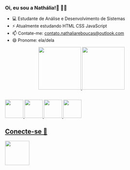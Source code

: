 ### Oi, eu sou a Nathália!👋 🏳️‍🌈


- 💻 Estudante de Análise e Desenvolvimento de Sistemas
- ⚡ Atualmente estudando HTML CSS JavaScript
- 📫 Contate-me: contato.nathaliareboucas@outlook.com
- 😄 Pronome: ela/dela

<div align="center">
  <a href="https://github.com/nathaliafreboucas">
  <img height="140em" src="https://github-readme-stats.vercel.app/api?username=nathaliafreboucas&show_icons=true&theme=dark&include_all_commits=true&           count_private=true"/>
  <img height="140em" src="https://github-readme-stats.vercel.app/api/top-langs/?username=nathaliafreboucas&layout=compact&langs_count=7&theme=dark"/>
</div>
  
  ##
  <div>
     <img src="https://cdn.jsdelivr.net/gh/devicons/devicon/icons/html5/html5-plain-wordmark.svg" style="width:60px;heigth:60px;"/>
     <img src="https://cdn.jsdelivr.net/gh/devicons/devicon/icons/css3/css3-plain-wordmark.svg" style="width:60px;heigth:60px;" />
     <img src="https://cdn.jsdelivr.net/gh/devicons/devicon/icons/javascript/javascript-plain.svg" style="width:60px;heigth:60px;"/>
     <img src="https://cdn.jsdelivr.net/gh/devicons/devicon/icons/cplusplus/cplusplus-plain.svg" style="width:60px;heigth:60px;"/>
  </div>
  
  ##
  <h2>Conecte-se 🤗</h2> 
   <a href="https://www.linkedin.com/in/nathalia-reboucas/"><img src="https://cdn.jsdelivr.net/gh/devicons/devicon/icons/linkedin/linkedin-original-wordmark.svg" style="width:80px;display: block; margin-top: 0px"/></a>
  

